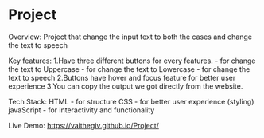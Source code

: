 # Project
Overview: Project that change the input text to both the cases and change the text to speech

Key features:
1.Have three different buttons for every features. 
    - for change the text to Uppercase
     - for change the text to Lowercase
     - for change the text to speech
2.Buttons have hover and focus feature for better user experience 
3.You can copy the output we got directly from the website. 

Tech Stack:
    HTML - for structure 
    CSS - for better user experience (styling) 
    javaScript - for interactivity and functionality

Live Demo: https://vaithegiv.github.io/Project/
